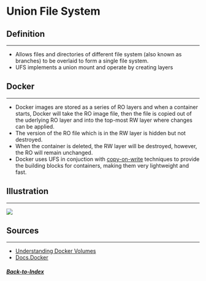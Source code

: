 
# Union File System

## Definition
---
- Allows files and directories of different file system (also known as branches) to be overlaid to form a single file system.
- UFS implements a union mount and operate by creating layers

## Docker
---
- Docker images are stored as a series of RO layers and when a container starts, Docker will take the RO image file, then the file is copied out of the uderlying RO layer and into the top-most RW layer where changes can be applied.
- The version of the RO file which is in the RW layer is hidden but not destroyed.
- When the container is deleted, the RW layer will be destroyed, however, the RO will remain unchanged.
- Docker uses UFS in conjuction with [copy-on-write](../01-CopyOnWrite.md) techniques to provide the building blocks for containers, making them very lightweight and fast.

## Illustration
---
![](https://blog.container-solutions.com/hs-fs/hubfs/understanding_volumes_in_docker.png?width=1200&name=understanding_volumes_in_docker.png)

## Sources
---
- [Understanding Docker Volumes](https://blog.container-solutions.com/understanding-volumes-docker#:~:text=In%20order%20to%20be%20able,files%20on%20the%20host%20filesystem.)
- [Docs.Docker](https://docs.docker.com/glossary/)

##### [Back-to-Index](../../00-Index.md)